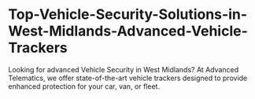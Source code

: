 # Top-Vehicle-Security-Solutions-in-West-Midlands-Advanced-Vehicle-Trackers
Looking for advanced Vehicle Security in West Midlands? At Advanced Telematics, we offer state-of-the-art vehicle trackers designed to provide enhanced protection for your car, van, or fleet.
